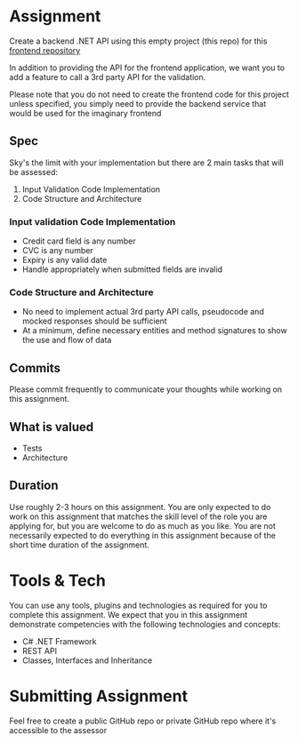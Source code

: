 # Assignment
Create a backend .NET API using this empty project (this repo) for this [frontend repository](https://github.com/EdenCoNz/recruit-react/)

In addition to providing the API for the frontend application, we want you to add a feature to call a 3rd party API for the validation.

Please note that you do not need to create the frontend code for this project unless specified, you simply need to provide the backend service that would be used for the imaginary frontend

## Spec
Sky's the limit with your implementation but there are 2 main tasks that will be assessed:

1. Input Validation Code Implementation
2. Code Structure and Architecture

### Input validation Code Implementation
- Credit card field is any number
- CVC is any number
- Expiry is any valid date
- Handle appropriately when submitted fields are invalid

### Code Structure and Architecture
- No need to implement actual 3rd party API calls, pseudocode and mocked responses should be sufficient
- At a minimum, define necessary entities and method signatures to show the use and flow of data

## Commits
Please commit frequently to communicate your thoughts while working on this assignment.

## What is valued
- Tests
- Architecture

## Duration
Use roughly 2-3 hours on this assignment. You are only expected to do work on this assignment that matches the skill level of the role you are applying for, but you are welcome to do as much as you like. You are not necessarily expected to do everything in this assignment because of the short time duration of the assignment.


# Tools & Tech
You can use any tools, plugins and technologies as required for you to complete this assignment. We expect that you in this assignment demonstrate competencies with the following technologies and concepts:

-	C# .NET Framework
-	REST API
-	Classes, Interfaces and Inheritance

# Submitting Assignment
Feel free to create a public GitHub repo or private GitHub repo where it's accessible to the assessor